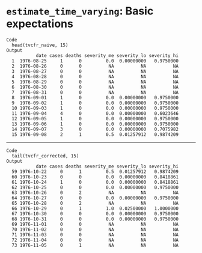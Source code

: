 # `estimate_time_varying`: Basic expectations

    Code
      head(tvcfr_naive, 15)
    Output
               date cases deaths severity_me severity_lo severity_hi
      1  1976-08-25     1      0         0.0  0.00000000   0.9750000
      2  1976-08-26     0      0          NA          NA          NA
      3  1976-08-27     0      0          NA          NA          NA
      4  1976-08-28     0      0          NA          NA          NA
      5  1976-08-29     0      0          NA          NA          NA
      6  1976-08-30     0      0          NA          NA          NA
      7  1976-08-31     0      0          NA          NA          NA
      8  1976-09-01     1      0         0.0  0.00000000   0.9750000
      9  1976-09-02     1      0         0.0  0.00000000   0.9750000
      10 1976-09-03     1      0         0.0  0.00000000   0.9750000
      11 1976-09-04     4      0         0.0  0.00000000   0.6023646
      12 1976-09-05     1      0         0.0  0.00000000   0.9750000
      13 1976-09-06     1      0         0.0  0.00000000   0.9750000
      14 1976-09-07     3      0         0.0  0.00000000   0.7075982
      15 1976-09-08     2      1         0.5  0.01257912   0.9874209

---

    Code
      tail(tvcfr_corrected, 15)
    Output
               date cases deaths severity_me severity_lo severity_hi
      59 1976-10-22     0      1         0.5  0.01257912   0.9874209
      60 1976-10-23     0      0         0.0  0.00000000   0.8418861
      61 1976-10-24     1      0         0.0  0.00000000   0.8418861
      62 1976-10-25     0      0         0.0  0.00000000   0.9750000
      63 1976-10-26     0      2          NA          NA          NA
      64 1976-10-27     0      0         0.0  0.00000000   0.9750000
      65 1976-10-28     0      2          NA          NA          NA
      66 1976-10-29     0      1         1.0  0.02500000   1.0000000
      67 1976-10-30     0      0         0.0  0.00000000   0.9750000
      68 1976-10-31     0      0         0.0  0.00000000   0.9750000
      69 1976-11-01     0      0          NA          NA          NA
      70 1976-11-02     0      0          NA          NA          NA
      71 1976-11-03     0      0          NA          NA          NA
      72 1976-11-04     0      0          NA          NA          NA
      73 1976-11-05     0      1          NA          NA          NA

